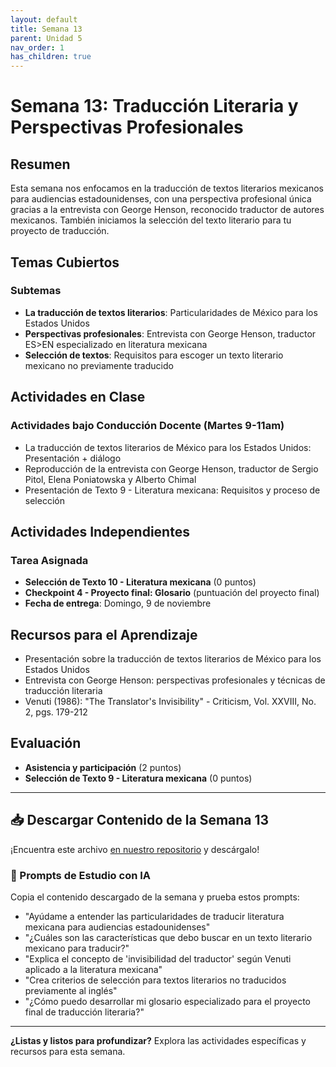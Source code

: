 ```yaml
---
layout: default
title: Semana 13
parent: Unidad 5
nav_order: 1
has_children: true
---
```


# Semana 13: Traducción Literaria y Perspectivas Profesionales

## Resumen

Esta semana nos enfocamos en la traducción de textos literarios mexicanos para audiencias estadounidenses, con una perspectiva profesional única gracias a la entrevista con George Henson, reconocido traductor de autores mexicanos. También iniciamos la selección del texto literario para tu proyecto de traducción.

## Temas Cubiertos

### Subtemas
- **La traducción de textos literarios**: Particularidades de México para los Estados Unidos
- **Perspectivas profesionales**: Entrevista con George Henson, traductor ES>EN especializado en literatura mexicana
- **Selección de textos**: Requisitos para escoger un texto literario mexicano no previamente traducido

## Actividades en Clase

### Actividades bajo Conducción Docente (Martes 9-11am)
- La traducción de textos literarios de México para los Estados Unidos: Presentación + diálogo
- Reproducción de la entrevista con George Henson, traductor de Sergio Pitol, Elena Poniatowska y Alberto Chimal
- Presentación de Texto 9 - Literatura mexicana: Requisitos y proceso de selección

## Actividades Independientes

### Tarea Asignada
- **Selección de Texto 10 - Literatura mexicana** (0 puntos)
- **Checkpoint 4 - Proyecto final: Glosario** (puntuación del proyecto final)
- **Fecha de entrega**: Domingo, 9 de noviembre

## Recursos para el Aprendizaje

- Presentación sobre la traducción de textos literarios de México para los Estados Unidos
- Entrevista con George Henson: perspectivas profesionales y técnicas de traducción literaria
- Venuti (1986): "The Translator's Invisibility" - Criticism, Vol. XXVIII, No. 2, pgs. 179-212

## Evaluación

- **Asistencia y participación** (2 puntos)
- **Selección de Texto 9 - Literatura mexicana** (0 puntos)

---

## 📥 Descargar Contenido de la Semana 13
¡Encuentra este archivo [en nuestro repositorio](https://github.com/alainamb/uic_tr18-trad-inversa-es-en/blob/main/unidad5/semana13/semana13-resumen.md) y descárgalo!

### 🤖 Prompts de Estudio con IA
Copia el contenido descargado de la semana y prueba estos prompts:
- "Ayúdame a entender las particularidades de traducir literatura mexicana para audiencias estadounidenses"
- "¿Cuáles son las características que debo buscar en un texto literario mexicano para traducir?"
- "Explica el concepto de 'invisibilidad del traductor' según Venuti aplicado a la literatura mexicana"
- "Crea criterios de selección para textos literarios no traducidos previamente al inglés"
- "¿Cómo puedo desarrollar mi glosario especializado para el proyecto final de traducción literaria?"

---

**¿Listas y listos para profundizar?** Explora las actividades específicas y recursos para esta semana.
